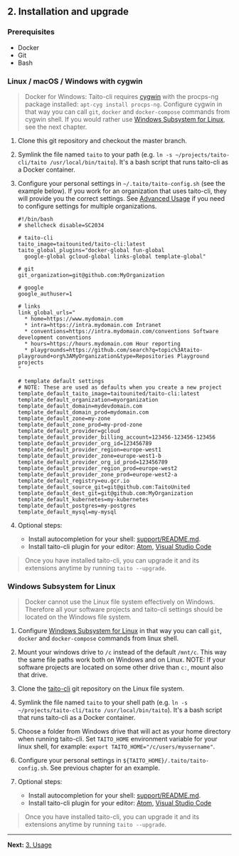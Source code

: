 ## 2. Installation and upgrade

### Prerequisites

* Docker
* Git
* Bash

### Linux / macOS / Windows with cygwin

> Docker for Windows: Taito-cli requires [cygwin](https://www.cygwin.com/) with the procps-ng package installed: `apt-cyg install procps-ng`. Configure cygwin in that way you can call `git`, `docker` and `docker-compose` commands from cygwin shell. If you would rather use [Windows Subsystem for Linux](https://msdn.microsoft.com/en-us/commandline/wsl/about), see the next chapter.

1. Clone this git repository and checkout the master branch.

2. Symlink the file named `taito` to your path (e.g. `ln -s ~/projects/taito-cli/taito /usr/local/bin/taito`). It's a bash script that runs taito-cli as a Docker container.

3. Configure your personal settings in `~/.taito/taito-config.sh` (see the example below). If you work for an organization that uses taito-cli, they will provide you the correct settings. See [Advanced Usage](https://github.com/TaitoUnited/taito-cli#advanced-usage) if you need to configure settings for multiple organizations.
    ```
    #!/bin/bash
    # shellcheck disable=SC2034

    # taito-cli
    taito_image=taitounited/taito-cli:latest
    taito_global_plugins="docker-global fun-global
      google-global gcloud-global links-global template-global"

    # git
    git_organization=git@github.com:MyOrganization

    # google
    google_authuser=1

    # links
    link_global_urls="
      * home=https://www.mydomain.com
      * intra=https://intra.mydomain.com Intranet
      * conventions=https://intra.mydomain.com/conventions Software development conventions
      * hours=https://hours.mydomain.com Hour reporting
      * playgrounds=https://github.com/search?q=topic%3Ataito-playground+org%3AMyOrganization&type=Repositories Playground projects
    "

    # template default settings
    # NOTE: These are used as defaults when you create a new project
    template_default_taito_image=taitounited/taito-cli:latest
    template_default_organization=myorganization
    template_default_domain=mydevdomain.com
    template_default_domain_prod=mydomain.com
    template_default_zone=my-zone
    template_default_zone_prod=my-prod-zone
    template_default_provider=gcloud
    template_default_provider_billing_account=123456-123456-123456
    template_default_provider_org_id=123456789
    template_default_provider_region=europe-west1
    template_default_provider_zone=europe-west1-b
    template_default_provider_org_id_prod=123456789
    template_default_provider_region_prod=europe-west2
    template_default_provider_zone_prod=europe-west2-a
    template_default_registry=eu.gcr.io
    template_default_source_git=git@github.com:TaitoUnited
    template_default_dest_git=git@github.com:MyOrganization
    template_default_kubernetes=my-kubernetes
    template_default_postgres=my-postgres
    template_default_mysql=my-mysql
    ```

4. Optional steps:

    * Install autocompletion for your shell: [support/README.md](https://github.com/TaitoUnited/taito-cli/tree/master/support#shell-support).
    * Install taito-cli plugin for your editor: [Atom](https://github.com/keskiju/atom-taito-cli), [Visual Studio Code](https://github.com/keskiju/vscode-taito-cli)

> Once you have installed taito-cli, you can upgrade it and its extensions anytime by running `taito --upgrade`.

### Windows Subsystem for Linux

> Docker cannot use the Linux file system effectively on Windows. Therefore all your software projects and taito-cli settings should be located on the Windows file system.

1. Configure [Windows Subsystem for Linux](https://msdn.microsoft.com/en-us/commandline/wsl/about) in that way you can call `git`, `docker` and `docker-compose` commands from linux shell.

2. Mount your windows drive to `/c` instead of the default `/mnt/c`. This way the same file paths work both on Windows and on Linux. NOTE: If your software projects are located on some other drive than `c:`, mount also that drive.

3. Clone the [taito-cli](https://github.com/TaitoUnited/taito-cli) git repository on the Linux file system.

4. Symlink the file named `taito` to your shell path (e.g. `ln -s ~/projects/taito-cli/taito /usr/local/bin/taito`). It's a bash script that runs taito-cli as a Docker container.

5. Choose a folder from Windows drive that will act as your home directory when running taito-cli. Set `TAITO_HOME` environment variable for your linux shell, for example: `export TAITO_HOME="/c/users/myusername"`.

6. Configure your personal settings in `${TAITO_HOME}/.taito/taito-config.sh`. See previous chapter for an example.

7. Optional steps:

    * Install autocompletion for your shell: [support/README.md](https://github.com/TaitoUnited/taito-cli/tree/master/support#shell-support).
    * Install taito-cli plugin for your editor: [Atom](https://github.com/keskiju/atom-taito-cli), [Visual Studio Code](https://github.com/keskiju/vscode-taito-cli)

> Once you have installed taito-cli, you can upgrade it and its extensions anytime by running `taito --upgrade`.

---

**Next:** [3. Usage](03-usage.md)
